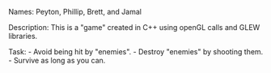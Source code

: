Names:
	Peyton, Phillip, Brett, and Jamal
	
Description:
	This is a "game" created in C++ using openGL calls and GLEW libraries.
	
Task:
	- Avoid being hit by "enemies".
	- Destroy "enemies" by shooting them.
	- Survive as long as you can.
